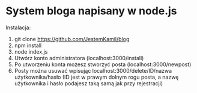 # System bloga napisany w node.js

Instalacja:

1. git clone https://github.com/JestemKamil/blog
2. npm install
3. node index.js
4. Utwórz konto administratora (localhost:3000/install)
5. Po utworzeniu konta możesz stworzyć posta (localhost:3000/newpost)
6. Posty można usuwać wpisując localhost:3000/delete/ID/nazwa użytkownika/hasło
(ID jest w prawym dolnym rogu posta, a nazwę użytkownika i hasło podajesz taką samą jak przy rejestracji)